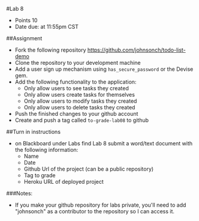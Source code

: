 #Lab 8
* Points 10
* Date due: at 11:55pm CST

##Assignment
* Fork the following repository https://github.com/johnsonch/todo-list-demo 
[](https://dl.dropboxusercontent.com/s/5uo7rq7awq124mm/2015-04-06%20at%2012.57%20PM.png)
* Clone the repository to your development machine
* Add a user sign up mechanism using ```has_secure_password``` or the Devise gem.
* Add the following functionality to the application:
  * Only allow users to see tasks they created
  * Only allow users create tasks for themselves
  * Only allow users to modify tasks they created
  * Only allow users to delete tasks they created
* Push the finished changes to your github account
* Create and push a tag called ```to-grade-lab08``` to github

##Turn in instructions
* on Blackboard under Labs find Lab 8 submit a word/text document with the following information:
  * Name
  * Date
  * Github Url of the project (can be a public repository)
  * Tag to grade
  * Heroku URL of deployed project

###Notes:
* If you make your github repository for labs private, you'll need to add "johnsonch" as a contributor to the repository so I can access it.
